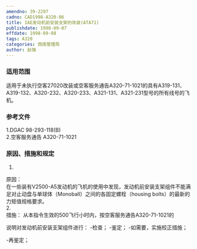 ```yaml
---
amendno: 39-2297  
cadno: CAD1998-A320-06  
title: IAE发动机前安装支架的改装(ATA71)  
publishdate: 1998-09-07  
effdate: 1998-09-08  
tags: A320  
categories: 西南管理局  
author: 赵强  
---
```

  
### 适用范围  
适用于未执行空客27020改装或空客服务通告A320-71-1021的具有A319-131、A319-132、A320-232、A320-233、A321-131、A321-231型号的所有线号的飞机。  
  
<!--more-->  
### 参考文件  
1.DGAC 98-293-118(B)  
2.空客服务通告 A320-71-1021  
  
### 原因、措施和规定  
1.  
原因：  
在一些装有V2500-A5发动机的飞机的使用中发现，发动机前安装支架组件不能满足对止动盘与单球体（Monoball）之间的各固定螺栓（housing bolts）的最新的力矩值规格要求。  
2.  
措施： 从本指令生效的500飞行小时内，按空客服务通告A320-71-1021的  
  
说明对发动机前安装支架组件进行： -检查； -鉴定； -如需要，实施校正措施；  
  
-再鉴定；  
